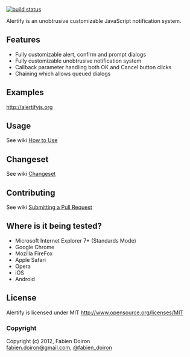 [![build status](https://secure.travis-ci.org/alertifyjs/alertify.js.png)](http://travis-ci.org/alertifyjs/alertify.js)

Alertify is an unobtrusive customizable JavaScript notification system.

## Features

* Fully customizable alert, confirm and prompt dialogs
* Fully customizable unobtrusive notification system
* Callback parameter handling both OK and Cancel button clicks
* Chaining which allows queued dialogs

## Examples

http://alertifyjs.org

## Usage

See wiki [How to Use](http://github.com/alertifyjs/alertify.js/wiki/How-to-Use)

## Changeset

See wiki [Changeset](http://github.com/alertifyjs/alertify.js/wiki/Changeset)

## Contributing

See wiki [Submitting a Pull Request](https://github.com/alertifyjs/alertify.js/wiki/Submitting-a-Pull-Request)

## Where is it being tested?

* Microsoft Internet Explorer 7+ (Standards Mode)
* Google Chrome
* Mozilla FireFox
* Apple Safari
* Opera
* iOS
* Android

## License

Alertify is licensed under MIT http://www.opensource.org/licenses/MIT

### Copyright

Copyright (c) 2012, Fabien Doiron  
<fabien.doiron@gmail.com>, [@fabien_doiron](http://twitter.com/fabien_doiron)
